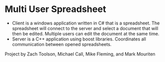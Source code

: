 Multi User Spreadsheet
======================

- Client is a windows application written in C# that is a spreadsheet. The spreadsheet will connect to the server and select a document that will then be edited. Multiple users can edit the document at the same time.
- Server is a C++ application using boost libraries. Coordinates all communication between opened spreadsheets.

Project by Zach Toolson, Michael Call, Mike Fleming, and Mark Mouriten


